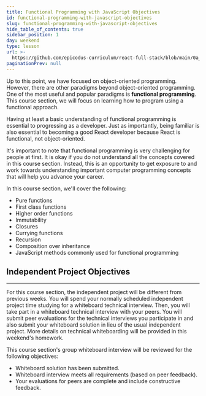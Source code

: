 ```yaml
---
title: Functional Programming with JavaScript Objectives
id: functional-programming-with-javascript-objectives
slug: functional-programming-with-javascript-objectives
hide_table_of_contents: true
sidebar_position: 1
day: weekend
type: lesson
url: >-
  https://github.com/epicodus-curriculum/react-full-stack/blob/main/0a_functional_programming_objectives.md
paginationPrev: null
---
```


Up to this point, we have focused on object-oriented programming. However, there are other paradigms beyond object-oriented programming. One of the most useful and popular paradigms is **functional programming**. This course section, we will focus on learning how to program using a functional approach.

Having at least a basic understanding of functional programming is essential to progressing as a developer. Just as importantly, being familiar is also essential to becoming a good React developer because React is functional, not object-oriented.

It's important to note that functional programming is very challenging for people at first. It is okay if you do not understand all the concepts covered in this course section. Instead, this is an opportunity to get exposure to and work towards understanding important computer programming concepts that will help you advance your career.

In this course section, we'll cover the following:

* Pure functions
* First class functions
* Higher order functions
* Immutability
* Closures
* Currying functions
* Recursion
* Composition over inheritance
* JavaScript methods commonly used for functional programming

## Independent Project Objectives
---

For this course section, the independent project will be different from previous weeks. You will spend your normally scheduled independent project time studying for a whiteboard technical interview. Then, you will take part in a whiteboard technical interview with your peers. You will submit peer evaluations for the technical interviews you participate in and also submit your whiteboard solution in lieu of the usual independent project. More details on technical whiteboarding will be provided in this weekend's homework.

This course section's group whiteboard interview will be reviewed for the following objectives:

- Whiteboard solution has been submitted.
- Whiteboard interview meets all requirements (based on peer feedback).
- Your evaluations for peers are complete and include constructive feedback.